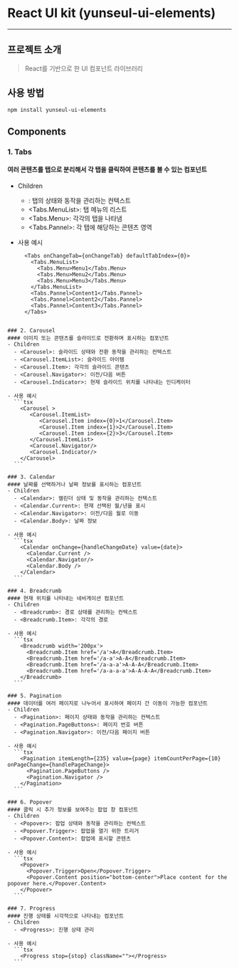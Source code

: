 # React UI kit (yunseul-ui-elements)
***

## 프로젝트 소개
>  React를 기반으로 한 UI 컴포넌트 라이브러리

## 사용 방법
```
npm install yunseul-ui-elements
```

## Components
### 1. Tabs
#### 여러 콘텐츠를 탭으로 분리해서 각 탭을 클릭하여 콘텐츠를 볼 수 있는 컴포넌트
  - Children
    - <Tabs>: 탭의 상태와 동작을 관리하는 컨텍스트
    - <Tabs.MenuList>: 탭 메뉴의 리스트
    - <Tabs.Menu>: 각각의 탭을 나타냄
    - <Tabs.Pannel>: 각 탭에 해당하는 콘텐츠 영역

  - 사용 예시
    ```tsx
      <Tabs onChangeTab={onChangeTab} defaultTabIndex={0}>
        <Tabs.MenuList>
          <Tabs.Menu>Menu1</Tabs.Menu>
          <Tabs.Menu>Menu2</Tabs.Menu>
          <Tabs.Menu>Menu3</Tabs.Menu>
        </Tabs.MenuList>
        <Tabs.Pannel>Content1</Tabs.Pannel>
        <Tabs.Pannel>Content2</Tabs.Pannel>
        <Tabs.Pannel>Content3</Tabs.Pannel>
      </Tabs>
  ```

### 2. Carousel
#### 이미지 또는 콘텐츠를 슬라이드로 전환하며 표시하는 컴포넌트
  - Children
    - <Carousel>: 슬라이드 상태와 전환 동작을 관리하는 컨텍스트 
    - <Carousel.ItemList>: 슬라이드 아이템
    - <Carousel.Item>: 각각의 슬라이드 콘텐츠
    - <Carousel.Navigator>: 이전/다음 버튼
    - <Carousel.Indicator>: 현재 슬라이드 위치를 나타내는 인디케이터

  - 사용 예시
    ```tsx
      <Carousel >
         <Carousel.ItemList>
            <Carousel.Item index={0}>1</Carousel.Item>
            <Carousel.Item index={1}>2</Carousel.Item>
            <Carousel.Item index={2}>3</Carousel.Item>
         </Carousel.ItemList>
         <Carousel.Navigator/>
         <Carousel.Indicator/>
      </Carousel>
    ```

### 3. Calendar
#### 날짜를 선택하거나 날짜 정보를 표시하는 컴포넌트
  - Children
    - <Calendar>: 캘린더 상태 및 동작을 관리하는 컨텍스트
    - <Calendar.Current>: 현재 선택된 월/년을 표시
    - <Calendar.Navigator>: 이전/다음 월로 이동
    - <Calendar.Body>: 날짜 정보

  - 사용 예시
    ```tsx
      <Calendar onChange={handleChangeDate} value={date}>
        <Calendar.Current />
        <Calendar.Navigator/>
        <Calendar.Body />
      </Calendar>
    ```

### 4. Breadcrumb
#### 현재 위치를 나타내는 네비게이션 컴포넌트
  - Children
    - <Breadcrumb>: 경로 상태를 관리하는 컨텍스트
    - <Breadcrumb.Item>: 각각의 경로

  - 사용 예시
    ```tsx
      <Breadcrumb width='200px'>
        <Breadcrumb.Item href='/a'>A</Breadcrumb.Item>
        <Breadcrumb.Item href='/a-a'>A-A</Breadcrumb.Item>
        <Breadcrumb.Item href='/a-a-a'>A-A-A</Breadcrumb.Item> 
        <Breadcrumb.Item href='/a-a-a-a'>A-A-A-A</Breadcrumb.Item> 
      </Breadcrumb>
    ```

### 5. Pagination
#### 데이터를 여러 페이지로 나누어서 표시하여 페이지 간 이동이 가능한 컴포넌트
  - Children
    - <Pagination>: 페이지 상태와 동작을 관리하는 컨텍스트
    - <Pagination.PageButtons>: 페이지 번호 버튼
    - <Pagination.Navigator>: 이전/다음 페이지 버튼
    
  - 사용 예시
    ```tsx
      <Pagination itemLength={235} value={page} itemCountPerPage={10} onPageChange={handlePageChange}>
        <Pagination.PageButtons />
        <Pagination.Navigator />
      </Pagination>
    ```

### 6. Popover
#### 클릭 시 추가 정보를 보여주는 팝업 창 컴포넌트
  - Children
    - <Popover>: 팝업 상태와 동작을 관리하는 컨텍스트
    - <Popover.Trigger>: 팝업을 열기 위한 트리거
    - <Popover.Content>: 팝업에 표시할 콘텐츠
    
  - 사용 예시
    ```tsx
      <Popover>
        <Popover.Trigger>Open</Popover.Trigger>
        <Popover.Content position="bottom-center">Place content for the popover here.</Popover.Content>
      </Popover>
    ```

### 7. Progress
#### 진행 상태를 시각적으로 나타내는 컴포넌트
  - Children
    - <Progress>: 진행 상태 관리
    
  - 사용 예시
    ```tsx
      <Progress stop={stop} className=""></Progress>
    ```